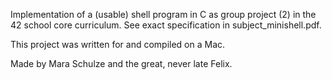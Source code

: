 Implementation of a (usable) shell program in C as group project (2) in the 42 school core curriculum.
See exact specification in subject_minishell.pdf.

This project was written for and compiled on a Mac.

Made by Mara Schulze and the great, never late Felix.
